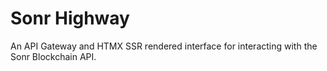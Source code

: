 # Sonr Highway

An API Gateway and HTMX SSR rendered interface for interacting with the Sonr Blockchain API.

